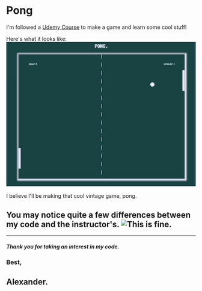 # Pong

I'm followed a [Udemy Course](https://www.udemy.com/code-your-first-game/) to make a game and learn some cool stuff!

Here's what it looks like:
![pong image](https://github.com/Lexscher/pong/blob/master/images/Pong.png)

I believe I'll be making that cool vintage game, pong.

## You may notice quite a few differences between my code and the instructor's. ![This is fine.](https://i.imgur.com/c4jt321.png)

---

##### Thank you for taking an interest in my code.

### Best,

## Alexander.
